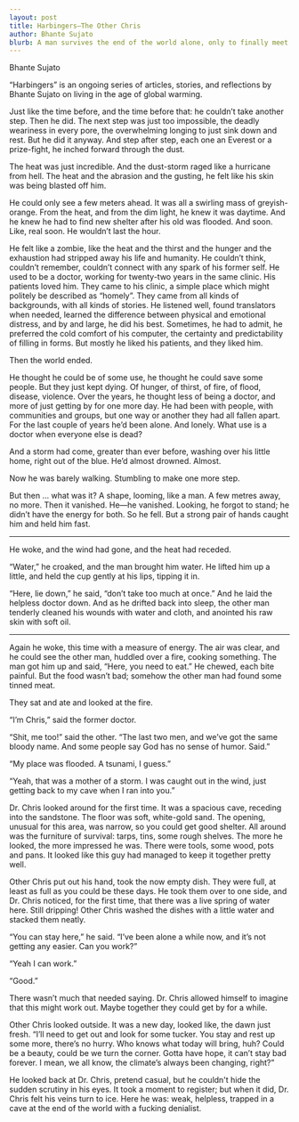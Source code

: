 ```yaml
---
layout: post
title: Harbingers—The Other Chris
author: Bhante Sujato
blurb: A man survives the end of the world alone, only to finally meet a friend. It is a short story about how views shape the world.
---
```


<span class="author">Bhante Sujato</span>

<p class="preamble"> “Harbingers” is an ongoing series of articles, stories, and reflections by Bhante Sujato on living in the age of global warming.</p>

Just like the time before, and the time before that: he couldn’t take another step. Then he did. The next step was just too impossible, the deadly weariness in every pore, the overwhelming longing to just sink down and rest. But he did it anyway. And step after step, each one an Everest or a prize-fight, he inched forward through the dust.

The heat was just incredible. And the dust-storm raged like a hurricane from hell. The heat and the abrasion and the gusting, he felt like his skin was being blasted off him.

He could only see a few meters ahead. It was all a swirling mass of greyish-orange. From the heat, and from the dim light, he knew it was daytime. And he knew he had to find new shelter after his old was flooded. And soon. Like, real soon. He wouldn’t last the hour.

He felt like a zombie, like the heat and the thirst and the hunger and the exhaustion had stripped away his life and humanity. He couldn’t think, couldn’t remember, couldn’t connect with any spark of his former self. He used to be a doctor, working for twenty-two years in the same clinic. His patients loved him. They came to his clinic, a simple place which might politely be described as “homely”. They came from all kinds of backgrounds, with all kinds of stories. He listened well, found translators when needed, learned the difference between physical and emotional distress, and by and large, he did his best. Sometimes, he had to admit, he preferred the cold comfort of his computer, the certainty and predictability of filling in forms. But mostly he liked his patients, and they liked him.

Then the world ended.

He thought he could be of some use, he thought he could save some people. But they just kept dying. Of hunger, of thirst, of fire, of flood, disease, violence. Over the years, he thought less of being a doctor, and more of just getting by for one more day. He had been with people, with communities and groups, but one way or another they had all fallen apart. For the last couple of years he’d been alone. And lonely. What use is a doctor when everyone else is dead?

And a storm had come, greater than ever before, washing over his little home, right out of the blue. He’d almost drowned. Almost.

Now he was barely walking. Stumbling to make one more step.

But then … what was it? A shape, looming, like a man. A few metres away, no more. Then it vanished. He—he vanished. Looking, he forgot to stand; he didn’t have the energy for both. So he fell. But a strong pair of hands caught him and held him fast.

***

He woke, and the wind had gone, and the heat had receded.

“Water,” he croaked, and the man brought him water. He lifted him up a little, and held the cup gently at his lips, tipping it in.

“Here, lie down,” he said, “don’t take too much at once.” And he laid the helpless doctor down. And as he drifted back into sleep, the other man tenderly cleaned his wounds with water and cloth, and anointed his raw skin with soft oil.

***

Again he woke, this time with a measure of energy. The air was clear, and he could see the other man, huddled over a fire, cooking something. The man got him up and said, “Here, you need to eat.” He chewed, each bite painful. But the food wasn’t bad; somehow the other man had found some tinned meat.

They sat and ate and looked at the fire.

“I’m Chris,” said the former doctor.

“Shit, me too!” said the other. “The last two men, and we’ve got the same bloody name. And some people say God has no sense of humor. Said.”

“My place was flooded. A tsunami, I guess.”

“Yeah, that was a mother of a storm. I was caught out in the wind, just getting back to my cave when I ran into you.”

Dr. Chris looked around for the first time. It was a spacious cave, receding into the sandstone. The floor was soft, white-gold sand. The opening, unusual for this area, was narrow, so you could get good shelter. All around was the furniture of survival: tarps, tins, some rough shelves. The more he looked, the more impressed he was. There were tools, some wood, pots and pans. It looked like this guy had managed to keep it together pretty well.

Other Chris put out his hand, took the now empty dish. They were full, at least as full as you could be these days. He took them over to one side, and Dr. Chris noticed, for the first time, that there was a live spring of water here. Still dripping! Other Chris washed the dishes with a little water and stacked them neatly.

“You can stay here,” he said. “I’ve been alone a while now, and it’s not getting any easier. Can you work?”

“Yeah I can work.”

“Good.”

There wasn’t much that needed saying. Dr. Chris allowed himself to imagine that this might work out. Maybe together they could get by for a while.

Other Chris looked outside. It was a new day, looked like, the dawn just fresh. “I’ll need to get out and look for some tucker. You stay and rest up some more, there’s no hurry. Who knows what today will bring, huh? Could be a beauty, could be we turn the corner. Gotta have hope, it can’t stay bad forever. I mean, we all know, the climate’s always been changing, right?”

He looked back at Dr. Chris, pretend casual, but he couldn't hide the sudden scrutiny in his eyes. It took a moment to register; but when it did, Dr. Chris felt his veins turn to ice. Here he was: weak, helpless, trapped in a cave at the end of the world with a fucking denialist.

